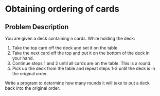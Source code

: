 Obtaining ordering of cards
=====

## Problem Description

You are given a deck containing n cards. While holding the deck:

1. Take the top card off the deck and set it on the table
2. Take the next card off the top and put it on the bottom of the deck in your hand.
3. Continue steps 1 and 2 until all cards are on the table. This is a round.
4. Pick up the deck from the table and repeat steps 1-3 until the deck is in the original order.

Write a program to determine how many rounds it will take to put a deck back into the original order.

